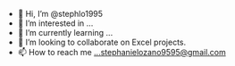 - 👋 Hi, I’m @stephlo1995
- 👀 I’m interested in ...
- 🌱 I’m currently learning ...
- 💞️ I’m looking to collaborate on Excel projects.
- 📫 How to reach me ...stephanielozano9595@gmail.com

<!---
stephlo1995/stephlo1995 is a ✨ special ✨ repository because its `README.md` (this file) appears on your GitHub profile.
You can click the Preview link to take a look at your changes.
--->

